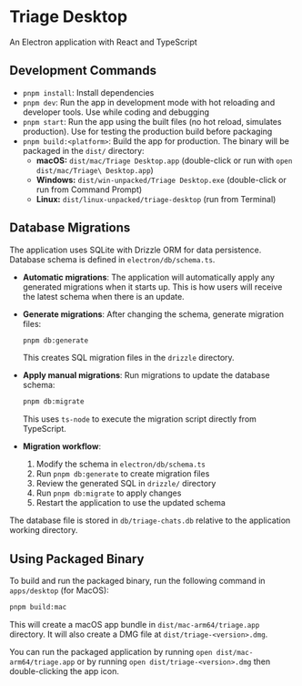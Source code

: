 # Triage Desktop

An Electron application with React and TypeScript

## Development Commands

- `pnpm install`: Install dependencies
- `pnpm dev`: Run the app in development mode with hot reloading and developer tools. Use while coding and debugging
- `pnpm start`: Run the app using the built files (no hot reload, simulates production). Use for testing the production build before packaging
- `pnpm build:<platform>`: Build the app for production. The binary will be packaged in the `dist/` directory:
  - **macOS:** `dist/mac/Triage Desktop.app` (double-click or run with `open dist/mac/Triage\ Desktop.app`)
  - **Windows:** `dist/win-unpacked/Triage Desktop.exe` (double-click or run from Command Prompt)
  - **Linux:** `dist/linux-unpacked/triage-desktop` (run from Terminal)

## Database Migrations

The application uses SQLite with Drizzle ORM for data persistence. Database schema is defined in `electron/db/schema.ts`.

- **Automatic migrations**: The application will automatically apply any generated migrations when it starts up. This is how users will receive the latest schema when there is an update.

- **Generate migrations**: After changing the schema, generate migration files:

  ```bash
  pnpm db:generate
  ```

  This creates SQL migration files in the `drizzle` directory.

- **Apply manual migrations**: Run migrations to update the database schema:

  ```bash
  pnpm db:migrate
  ```

  This uses `ts-node` to execute the migration script directly from TypeScript.

- **Migration workflow**:
  1. Modify the schema in `electron/db/schema.ts`
  2. Run `pnpm db:generate` to create migration files
  3. Review the generated SQL in `drizzle/` directory
  4. Run `pnpm db:migrate` to apply changes
  5. Restart the application to use the updated schema

The database file is stored in `db/triage-chats.db` relative to the application working directory.

## Using Packaged Binary

To build and run the packaged binary, run the following command in `apps/desktop` (for MacOS):

```bash
pnpm build:mac
```

This will create a macOS app bundle in `dist/mac-arm64/triage.app` directory. It will also create a DMG file at `dist/triage-<version>.dmg`.

You can run the packaged application by running `open dist/mac-arm64/triage.app` or by running `open dist/triage-<version>.dmg` then double-clicking the app icon.
